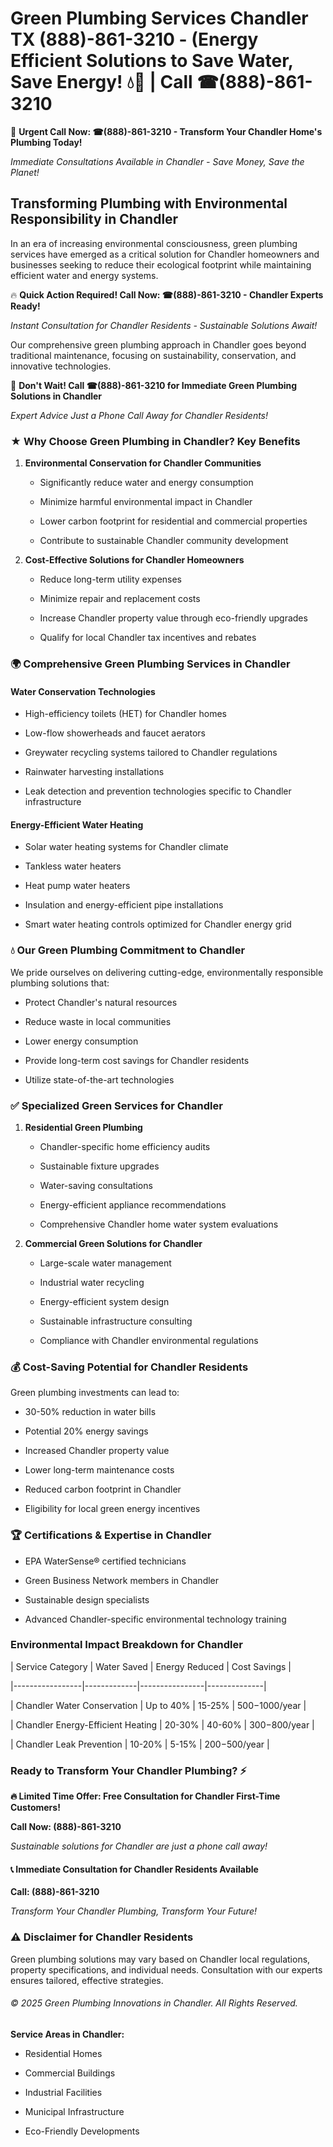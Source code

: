# Green Plumbing Services Chandler TX (888)-861-3210 - (Energy Efficient Solutions to Save Water, Save Energy! 💧🌿 | Call ☎(888)-861-3210

🚨 **Urgent Call Now: ☎(888)-861-3210 - Transform Your Chandler Home's Plumbing Today!**
*Immediate Consultations Available in Chandler - Save Money, Save the Planet!*

## Transforming Plumbing with Environmental Responsibility in Chandler

In an era of increasing environmental consciousness, green plumbing services have emerged as a critical solution for Chandler homeowners and businesses seeking to reduce their ecological footprint while maintaining efficient water and energy systems. 

🔥 **Quick Action Required! Call Now: ☎(888)-861-3210 - Chandler Experts Ready!**
*Instant Consultation for Chandler Residents - Sustainable Solutions Await!*

Our comprehensive green plumbing approach in Chandler goes beyond traditional maintenance, focusing on sustainability, conservation, and innovative technologies.

🚨 **Don't Wait! Call ☎(888)-861-3210 for Immediate Green Plumbing Solutions in Chandler**
*Expert Advice Just a Phone Call Away for Chandler Residents!*

### ★ Why Choose Green Plumbing in Chandler? Key Benefits

1. **Environmental Conservation for Chandler Communities** 
   - Significantly reduce water and energy consumption
   - Minimize harmful environmental impact in Chandler
   - Lower carbon footprint for residential and commercial properties
   - Contribute to sustainable Chandler community development

2. **Cost-Effective Solutions for Chandler Homeowners** 
   - Reduce long-term utility expenses
   - Minimize repair and replacement costs
   - Increase Chandler property value through eco-friendly upgrades
   - Qualify for local Chandler tax incentives and rebates

### 🌍 Comprehensive Green Plumbing Services in Chandler

#### Water Conservation Technologies
- High-efficiency toilets (HET) for Chandler homes
- Low-flow showerheads and faucet aerators
- Greywater recycling systems tailored to Chandler regulations
- Rainwater harvesting installations
- Leak detection and prevention technologies specific to Chandler infrastructure

#### Energy-Efficient Water Heating
- Solar water heating systems for Chandler climate
- Tankless water heaters
- Heat pump water heaters
- Insulation and energy-efficient pipe installations
- Smart water heating controls optimized for Chandler energy grid

### 💧 Our Green Plumbing Commitment to Chandler

We pride ourselves on delivering cutting-edge, environmentally responsible plumbing solutions that:
- Protect Chandler's natural resources
- Reduce waste in local communities
- Lower energy consumption
- Provide long-term cost savings for Chandler residents
- Utilize state-of-the-art technologies

### ✅ Specialized Green Services for Chandler

1. **Residential Green Plumbing**
   - Chandler-specific home efficiency audits
   - Sustainable fixture upgrades
   - Water-saving consultations
   - Energy-efficient appliance recommendations
   - Comprehensive Chandler home water system evaluations

2. **Commercial Green Solutions for Chandler**
   - Large-scale water management
   - Industrial water recycling
   - Energy-efficient system design
   - Sustainable infrastructure consulting
   - Compliance with Chandler environmental regulations

### 💰 Cost-Saving Potential for Chandler Residents

Green plumbing investments can lead to:
- 30-50% reduction in water bills
- Potential 20% energy savings
- Increased Chandler property value
- Lower long-term maintenance costs
- Reduced carbon footprint in Chandler
- Eligibility for local green energy incentives

### 🏆 Certifications & Expertise in Chandler

- EPA WaterSense® certified technicians
- Green Business Network members in Chandler
- Sustainable design specialists
- Advanced Chandler-specific environmental technology training

### Environmental Impact Breakdown for Chandler

| Service Category | Water Saved | Energy Reduced | Cost Savings |
|-----------------|-------------|----------------|--------------|
| Chandler Water Conservation | Up to 40% | 15-25% | $500-$1000/year |
| Chandler Energy-Efficient Heating | 20-30% | 40-60% | $300-$800/year |
| Chandler Leak Prevention | 10-20% | 5-15% | $200-$500/year |

### Ready to Transform Your Chandler Plumbing? ⚡

**🔥 Limited Time Offer: Free Consultation for Chandler First-Time Customers!**

**Call Now: (888)-861-3210**
*Sustainable solutions for Chandler are just a phone call away!*

#### 📞 Immediate Consultation for Chandler Residents Available

**Call: (888)-861-3210**
*Transform Your Chandler Plumbing, Transform Your Future!*

### ⚠️ Disclaimer for Chandler Residents

Green plumbing solutions may vary based on Chandler local regulations, property specifications, and individual needs. Consultation with our experts ensures tailored, effective strategies.

###### © 2025 Green Plumbing Innovations in Chandler. All Rights Reserved.

**Service Areas in Chandler:** 
- Residential Homes
- Commercial Buildings
- Industrial Facilities
- Municipal Infrastructure
- Eco-Friendly Developments